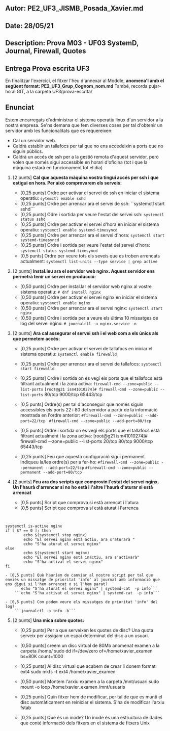 ## Autor:          PE2_UF3_JISMB_Posada_Xavier.md
## Date:           28/05/21
## Description:    Prova M03 - UF03 SystemD, Journal, Firewall, Quotes
## Entrega Prova escrita UF3

En finalitzar l'exercici, el fitxer l'heu d'annexar al Moddle, **anomena'l amb el següent format: PE2_UF3_Grup_Cognom_nom.md**
També, recorda pujar-ho al GIT, a la carpeta UF3/prova-escrita/

## Enunciat

Estem encarregats d'administrar el sistema operatiu linux d'un servidor a la nostra empresa. Se'ns demana que fem diverses coses per tal d'obtenir un servidor amb les funcionalitats que es requereixen:

- Cal un servidor web.
- Caldrà establir un tallafocs per tal que no ens accedeixin a ports que no siguin públics.
- Caldrà un accés de ssh per a la gestió remota d'aquest servidor, però volen que només sigui accessible en horari d'oficina (tot i que la màquina estarà en funcionament tot el dia)

1. [2 punts] **Cal que aquesta màquina vostra tingui accés per ssh i que estigui en hora. Per això comprovarem els serveis:**

    - [0,25 punts] Ordre per activar el servei de ssh en iniciar el sistema operatiu:
        ```sytemctl enable sshd```
    - [0,25 punts] Ordre per arrencar ara el servei de ssh:
        ``systemctl start sshd``` 
    - [0,25 punts] Odre i sortida per veure l'estat del servei ssh:
        ```systemctl status sshd```
    - [0,25 punts] Ordre per activar el servei d'hora en iniciar el sistema operatiu:
        ```systemctl enable systemd-timesyncd```
    - [0,25 punts] Ordre per arrencar ara el servei d'hora:
        ```systemctl start systemd-timesyncd```
    - [0,25 punts] Ordre i sortida per veure l'estat del servei d'hora:
        ```systemctl status systemd-timesyncd```
    - [0,5 punts] Ordre per veure tots els seveis que es troben arrencats actualment:
        ```systemctl list-units --type service | grep active```

2. [2 punts] **Instal.leu ara el servidor web nginx. Aquest servidor ens permetrà tenir un servei en producció:**

    - [0,50 punts] Ordre per instal.lar el servidor web nginx al vostre sistema operatiu:
        ```# dnf install nginx```
    - [0,50 punts] Ordre per activar el servei nginx en iniciar el sistema operatiu:
        ```systemctl enable nginx```
    - [0,50 punts] Ordre per arrencar ara el servei nginx:
        ```systemctl start nginx```
    - [0,50 punts] Ordre i sortida per a veure els últims 10 missatges de log del servei nginx:
        ```# journalctl -u nginx.service -n```

3. [2 punts] **Ara cal assegurar el servei ssh i el web com a els únics als que permetem accés:**

   - [0,25 punts] Ordre per activar el servei de tallafocs en iniciar el sistema operatiu:
        ```systemctl enable firewalld```
   - [0,25 punts] Ordre per arrencar ara el servei de tallafocs:
        ```systemctl start firewalld```
   - [0,25 punts] Ordre i sortida on es vegi els ports que el tallafocs està filtrant actualment i la zona activa:
        ```firewall-cmd --zone=public --list-ports```
      ```[root@g21 ism41010274]# firewall-cmd --zone=public --list-ports```
        80/tcp 9000/tcp 65443/tcp
 
   - [0,5 punts] Ordre(s) per tal d'aconseguir que només siguin accessibles els ports 22 i 80 del servidor a partir de la informació mostrada en l'ordre anterior:
        ```#firewall-cmd --zone=public --add-port=22/tcp ```
        ``` #firewall-cmd --zone=public --add-port=80/tcp ```
   - [0,5 punts] Ordre i sortida on es vegi els ports que el tallafocs està filtrant actualment i la zona activa:
    [root@g21 ism41010274]# firewall-cmd --zone=public --list-ports
        20/tcp 80/tcp 9000/tcp 65443/tcp
   - [0,25 punts] Feu que aquesta configuració sigui permanent. Indiqueu la/les ordre(s) per a fer-ho:
        ``` #firewall-cmd --zone=public --permanent --add-port=22/tcp ```
        ``` #firewall-cmd --zone=public --permanent --add-port=80/tcp ```

4. [2 punts] **Feu ara dos scripts que comprovin l'estat del servei nginx. Un l'haurà d'arrencar si no ho està i l'altre l'haurà d'aturar si està arrencat**

    - [0,5 punts] Script que comprova si està arrencat i l'atura
    - [0,5 punts] Script que comprova si està aturat i l'arrenca
   
```#!/bin/bash


systemctl is-active nginx
if [ $? == 0 ]; then
        echo $(systemctl stop nginx)
        echo "El servei nginx està actiu, ara s'aturarà "
        echo "S'ha aturat el servei nginx"
else
        echo $(systemctl start nginx)
        echo "El servei nginx està inactiu, ara s'activarà"
        echo "S'ha activat el servei nginx"
fi 
```


    - [0,5 punts] Què hauríem de canviar al nostre script per tal que enviés un missatge de prioritat 'info' al journal amb informació que ens digui si l'hem arrencat o si l'hem parat?
        ```echo "S'ha aturat el servei nginx" | systemd-cat  -p info```
        ```echo "S'ha activat el servei nginx" | systemd-cat  -p info```

    - [0,5 punts] Com podem veure els missatges de prioritat 'info' del log?
        ```journalctl -p info -b```
5. [2 punts]  **Una mica sobre quotes:** 
   - [0,25 punts] Per a que serveixen les quotes de disc?
   Una quota serveix per assiganr un espai determinat del disc a un usuari.
   
   - [0,50 punts] creem un disc virtual de 80Mb anomenat examen a la carpeta /home/
     sudo dd if=/dev/zero of=/home/xavier_examen  bs=80K count=1000
     
   - [0,25 punts] Al disc virtual que acabem de crear li donem format ext4
     sudo mkfs -t ext4 /home/xavier_examen
     
   - [0,50 punts] Montem l'arxiu examen a la carpeta /mnt/usuari
     sudo mount -o loop /home/xavier_examen /mnt/usuaris
     
   - [0,25 punts] Quin fitxer hem de modificar, per tal de que es munti el disc automàticament en reiniciar el sistema. 
      S'ha de modificar l'arxiu fstab
      
   - [0,25 punts] Que és un inode?
      Un inode és una estructura de dades que conté informació dels fitxers en el sistema de fitxers Unix




